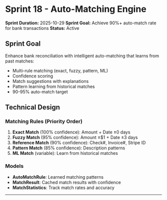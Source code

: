 # Sprint 18 - Auto-Matching Engine

**Sprint Duration:** 2025-10-29
**Sprint Goal:** Achieve 90%+ auto-match rate for bank transactions
**Status:** Active

## Sprint Goal

Enhance bank reconciliation with intelligent auto-matching that learns from past matches:
- Multi-rule matching (exact, fuzzy, pattern, ML)
- Confidence scoring
- Match suggestions with explanations
- Pattern learning from historical matches
- 90-95% auto-match target

## Technical Design

### Matching Rules (Priority Order)
1. **Exact Match** (100% confidence): Amount + Date ±0 days
2. **Fuzzy Match** (95% confidence): Amount ±$1 + Date ±3 days
3. **Reference Match** (90% confidence): Check#, Invoice#, Stripe ID
4. **Pattern Match** (85% confidence): Description patterns
5. **ML Match** (variable): Learn from historical matches

### Models
- **AutoMatchRule**: Learned matching patterns
- **MatchResult**: Cached match results with confidence
- **MatchStatistics**: Track match rates and accuracy

---
